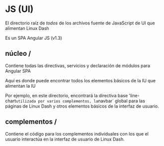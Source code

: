 # JS (UI)

El directorio raíz de _todos_ de los archivos fuente de JavaScript de UI que alimentan Linux Dash

Es un SPA Angular JS (v1.3)

## núcleo /

Contiene todas las directivas, servicios y declaración de módulos para Angular SPA

Aquí es donde puede encontrar todos los elementos básicos de la IU que alimentan la IU

Por ejemplo, en este directorio, encontrará la directiva base 'line-chart` utilizada por varios complementos, la `navbar` global para las páginas de Linux Dash y otros elementos básicos de la interfaz de usuario.

## complementos /

Contiene el código para los complementos individuales con los que el usuario interactúa en la interfaz de usuario de Linux Dash.
